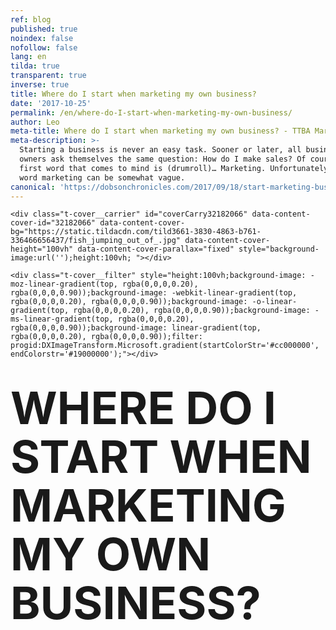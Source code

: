 ```yaml
---
ref: blog
published: true
noindex: false
nofollow: false
lang: en
tilda: true
transparent: true
inverse: true
title: Where do I start when marketing my own business?
date: '2017-10-25'
permalink: /en/where-do-I-start-when-marketing-my-own-business/
author: Leo
meta-title: Where do I start when marketing my own business? - TTBA Marketing Blog
meta-description: >-
  Starting a business is never an easy task. Sooner or later, all business
  owners ask themselves the same question: How do I make sales? Of course, the
  first word that comes to mind is (drumroll)… Marketing. Unfortunately, the
  word marketing can be somewhat vague.
canonical: 'https://dobsonchronicles.com/2017/09/18/start-marketing-business/'
---
```

<link rel="stylesheet" href="http://tilda.ws/css/tilda-grid-3.0.min.css" rel="stylesheet" media="screen">
<link rel="stylesheet" href="http://tilda.ws/project56887/tilda-blocks-2.12.css" rel="stylesheet" media="screen">
<link rel="stylesheet" href="http://tilda.ws/css/tilda-animation-1.0.min.css" rel="stylesheet" media="screen">
<link rel="stylesheet" href="http://tilda.ws/css/tilda-slds-1.4.min.css" rel="stylesheet" media="screen">
<link rel="stylesheet" href="http://tilda.ws/css/tilda-zoom-2.0.min.css" rel="stylesheet" media="screen">
<link rel="stylesheet" href="http://tilda.ws/css/tilda-popup-1.1.min.css" rel="stylesheet" media="screen">

<script src="http://tilda.ws/js/jquery-1.10.2.min.js"></script>
<script src="http://tilda.ws/js/tilda-scripts-2.8.min.js"></script>
<script src="http://tilda.ws/project56887/tilda-blocks-2.7.js"></script>
<script src="http://tilda.ws/js/tilda-animation-1.0.min.js"></script>
<script src="http://tilda.ws/js/tilda-slds-1.4.min.js"></script>
<script src="http://tilda.ws/js/hammer.min.js"></script>
<script src="http://tilda.ws/js/tilda-zoom-2.0.min.js"></script>
<script src="http://tilda.ws/js/tilda-forms-1.0.min.js"></script>
<script src="http://tilda.ws/js/lazyload-1.3.min.js"></script>

<!--allrecords-->
<div id="allrecords" class="t-records" data-hook="blocks-collection-content-node" data-tilda-project-id="56887" data-tilda-page-id="1586638" data-tilda-formskey="3456bc1d42b6e0b4ba4a29862ed779d7">

<div id="rec32182066" class="r t-rec" style=" " data-animationappear="off" data-record-type="274">
<!-- t255 -->
<!-- cover -->
	




<div class="t-cover" id="recorddiv32182066" bgimgfield="img" style="height:100vh; background-image:url('https://static.tildacdn.com/tild3661-3830-4863-b761-336466656437/-/resize/20x/fish_jumping_out_of_.jpg');">

	<div class="t-cover__carrier" id="coverCarry32182066" data-content-cover-id="32182066" data-content-cover-bg="https://static.tildacdn.com/tild3661-3830-4863-b761-336466656437/fish_jumping_out_of_.jpg" data-content-cover-height="100vh" data-content-cover-parallax="fixed" style="background-image:url('');height:100vh; "></div>
      
    <div class="t-cover__filter" style="height:100vh;background-image: -moz-linear-gradient(top, rgba(0,0,0,0.20), rgba(0,0,0,0.90));background-image: -webkit-linear-gradient(top, rgba(0,0,0,0.20), rgba(0,0,0,0.90));background-image: -o-linear-gradient(top, rgba(0,0,0,0.20), rgba(0,0,0,0.90));background-image: -ms-linear-gradient(top, rgba(0,0,0,0.20), rgba(0,0,0,0.90));background-image: linear-gradient(top, rgba(0,0,0,0.20), rgba(0,0,0,0.90));filter: progid:DXImageTransform.Microsoft.gradient(startColorStr='#cc000000', endColorstr='#19000000');"></div>
  <div class="t255">
  <div class="t-container">
    <div class="t-width t-width_10 t255__mainblock">
        <div class="t-cover__wrapper t-valign_middle" style="height:100vh;"> 
          <div class="t255__wrapper" data-hook-content="covercontent">
                        <h1 class="t255__title t-title t-title_sm t-uppercase" style="text-transform:uppercase;" field="title"><div style="font-size:72px;line-height:78px;" data-customstyle="yes"><strong>Where do I start when marketing my own business?</strong> <br></div></h1>            <span class="space"></span>
          </div>
        </div>
        <div class="t255__userblock">
          <div class="t255__userblock-img t-bgimg" imgfield="img2" data-original="https://static.tildacdn.com/tild3637-3132-4230-b638-653137316461/Leo_profile.png" style="background-image: url('https://static.tildacdn.com/tild3637-3132-4230-b638-653137316461/-/resize/20x/Leo_profile.png');"></div>          <div class="t255__userblock-descr t-descr t-descr_xxs" field="title2">By <strong>Leo Gamayunov</strong><strong><br>President / COO at TTBA Group</strong><strong></strong></div>          <div class="t255__userblock-date t-descr t-descr_xxs" field="descr2">on October 25, 2017</div>        </div>
    </div>
  </div>
  </div>
  

</div>
    
</div>


<div id="rec32182068" class="r t-rec t-rec_pt_0 t-rec_pb_0" style="padding-top:0px;padding-bottom:0px; " data-animationappear="off" data-record-type="449">

<!-- T381 -->
<div id="nav32182068marker"></div>
<div id="nav32182068" class="t449   " data-navmarker="nav32182068marker" data-appearoffset="" data-hideoffset="">
    <div class="t449__wrapper ">
      <script type="text/javascript" src="//yastatic.net/share2/share.js" charset="utf-8"></script>
      <div class="t449__share_buttons ya-share2" data-direction="vertical" data-yasharel10n="en" data-services="facebook,twitter"></div>         
    </div>
</div>

</div>


<div id="rec32182070" class="r t-rec t-rec_pt_75 t-rec_pb_60" style="padding-top:75px;padding-bottom:60px;background-color:#ededed; " data-record-type="127" data-bg-color="#ededed">
<!-- T119 -->
<div class="t119">
	<div class="t-container ">
	  	<div class="t-col t-col_8 t-prefix_2">
			<div class="t119__preface t-descr t-opacity_70" style="opacity:0.70;" field="text"><div style="font-size:20px;text-align:left;" data-customstyle="yes"><strong></strong>Starting a business is never an easy task. Sooner or later, all business owners ask themselves the same question: <em>How do I make sales?</em> <br><br>Of course, the first word that comes to mind is (drumroll)… Marketing. Unfortunately, the word marketing can be somewhat vague. <br></div></div>
		</div>
	</div>
</div>
</div>


<div id="rec32182076" class="r t-rec t-rec_pt_0 t-rec_pb_15" style="padding-top:0px;padding-bottom:15px; " data-record-type="223">
<!-- T195 -->
<div class="t195">
  <div class="t-container">
                
      <div class="t-col t-col_4 t-prefix_2">
        <div class="t195__text t-text t-text_md" field="text"><div style="font-size:18px;" data-customstyle="yes"><br><br>Today, business owners are faced with millions of different instruments and avenues for marketing. <br>   Between social media, search engine optimization, Google Adwords, retargeting, and email marketing, the prospect can become daunting. It can be hard to understand where each piece of the puzzle fits, and more importantly, when to place each piece.<br><br>With marketing, it's easy to get lost in the noise.<br><br>At TTBA Group, we believe the key to maximizing your ROI is structuring your marketing budget. Here's how we break down the process for our clients:<br><strong style=""><br>1. Aim<br>2. Reach<br>3. Acquire<br>4. Warm<br>5. Sell</strong> <br></div></div>
      </div>
          <div class="t-col t-col_4  t195__imgsection" itemscope="" itemtype="http://schema.org/ImageObject"><meta itemprop="image" content="https://static.tildacdn.com/tild3135-6533-4335-b831-303034353337/funnel_ttba01.png">        <img class="t195__img t-img" data-tu-max-width="1200" data-tu-max-height="1200" src="https://static.tildacdn.com/tild3135-6533-4335-b831-303034353337/-/empty/funnel_ttba01.png" data-original="https://static.tildacdn.com/tild3135-6533-4335-b831-303034353337/funnel_ttba01.png" imgfield="img"><br>        <div class="t195__sectitle t-descr" field="imgtitle" itemprop="name"></div>
        <div class="t195__secdescr t-descr" field="imgdescr" itemprop="description"></div>
      </div>
      </div>
</div>
</div>


<div id="rec32300352" class="r t-rec t-rec_pt_0 t-rec_pb_30" style="padding-top:0px;padding-bottom:30px; " data-record-type="30">
<!-- T015 -->
<div class="t015">
  <div class="t-container t-align_center">
    <div class="t-col t-col_10 t-prefix_1">
            <div class="t015__title t-title t-title_lg" field="title" style="">Example: <br></div>      <div class="t015__descr t-descr t-descr_xl" field="descr" style="">Let's explore this model. <br> <br>Say you have a dentistry practice and you want to increase your sales. To boost traffic, you spend $1000 on Google AdWords for $10 per click. Your campaign directs one hundred potential customers to your website, and one converts into a purchase of services. <br> <br>While this is a "successful" campaign, your profit margin on the job is only $700. What do you do now? <strong>Our funnel model can guide you to triple your profit margins: </strong><br></div>    </div>
  </div>
</div>
</div>


<div id="rec32300336" class="r t-rec t-rec_pt_30 t-rec_pb_15" style="padding-top:30px;padding-bottom:15px; " data-animationappear="off" data-record-type="664">

<!-- T664-->
<div class="t664">
  <div class="t-container">
                            <div class="t664__col t-col t-col_8 t-prefix_2">
        <div class="t664__wrapper" style=" border: 1px solid #eee;" itemscope="" itemtype="http://schema.org/Question">
          <div class="t664__question">
            <div class="t664__question-name t-text t-text_sm" field="li_title__1480611048442" style=" " itemprop="name"><div style="color:#090909;" data-customstyle="yes"><strong>AIM:</strong></div></div>            <div class="t664__question-text t-text t-text_sm" field="li_text__1480611048442" style="" itemprop="text"><div style="color:#090909;" data-customstyle="yes"><strong>Be smart when choosing your audience. </strong><br></div></div>          </div>
          <div class="t664__answer" itemprop="acceptedAnswer" itemscope="" itemtype="http://schema.org/Answer">
            <div class="t664__answer-name t-text t-text_sm" field="li_title2__1480611048442" style=" " itemprop="name">.</div>            <div class="t664__question-text t-text t-text_sm" field="li_text2__1480611048442" style=" " itemprop="text">Understand your potential customer. What are their key deciding factors when making a purchase? What's the first thing they do when they start searching for your product or service? <br> <br>Design your campaign based on the buyer persona. Don't attempt to successfully hit everyone with the same message or approach approach. <br></div>          </div>
        </div> 
      </div>
                              <div class="t664__col t-col t-col_8 t-prefix_2">
        <div class="t664__wrapper" style=" border: 1px solid #eee;" itemscope="" itemtype="http://schema.org/Question">
          <div class="t664__question">
            <div class="t664__question-name t-text t-text_sm" field="li_title__1480611044356" style=" " itemprop="name"><div style="color:#090909;" data-customstyle="yes"><strong>REACH: </strong><br></div></div>            <div class="t664__question-text t-text t-text_sm" field="li_text__1480611044356" style="" itemprop="text"><div style="color:#090909;" data-customstyle="yes"><strong>Use the appropriate channels to reach specific demographics.</strong></div></div>          </div>
          <div class="t664__answer" itemprop="acceptedAnswer" itemscope="" itemtype="http://schema.org/Answer">
            <div class="t664__answer-name t-text t-text_sm" field="li_title2__1480611044356" style=" " itemprop="name">.</div>            <div class="t664__question-text t-text t-text_sm" field="li_text2__1480611044356" style=" " itemprop="text">For targeted marketing, we use Google AdWords, because most potential patients will search for a dentist using Google. <br> <br>Understand what your patients are looking for, and design appealing ads that answer their questions in order to get the best click-through rate. <br> <br>Select keywords that have cheaper costs-per-click (CPC). <br> Confirm that your ad relevance score is 7+ to save on the CPC. <br> Make sure your clicks are at $8.00 by targeting your key groups only on weekends, for example. In this case, you would have 125 clicks at $8.00. <br></div>          </div>
        </div> 
      </div>
            </div>
</div>
</div>


<div id="rec32300648" class="r t-rec t-rec_pt_15 t-rec_pb_15" style="padding-top:15px;padding-bottom:15px; " data-animationappear="off" data-record-type="664">

<!-- T664-->
<div class="t664">
  <div class="t-container">
                            <div class="t664__col t-col t-col_8 t-prefix_2">
        <div class="t664__wrapper" style=" border: 1px solid #eee;" itemscope="" itemtype="http://schema.org/Question">
          <div class="t664__question">
            <div class="t664__question-name t-text t-text_sm" field="li_title__1480611048442" style=" " itemprop="name"><div style="color:#090909;" data-customstyle="yes"><strong>AQUIRE:</strong></div></div>            <div class="t664__question-text t-text t-text_sm" field="li_text__1480611048442" style="" itemprop="text"><div style="color:#090909;" data-customstyle="yes"><strong>Obtain your leads by various methods (phone number, email address, or retargeting cookie, to name a few). </strong><br></div></div>          </div>
          <div class="t664__answer" itemprop="acceptedAnswer" itemscope="" itemtype="http://schema.org/Answer">
            <div class="t664__answer-name t-text t-text_sm" field="li_title2__1480611048442" style=" " itemprop="name">.</div>            <div class="t664__question-text t-text t-text_sm" field="li_text2__1480611048442" style=" " itemprop="text">Instead of sending 125 potential patients to your website, send them to an appealing landing page that promotes why they should choose your practice. Try including coupons for teeth whitening (or a complementary inexpensive service). <br> <br>Collect email addresses and phone numbers in return for coupons and discounts. <br> <br>Of the 125 potential patients that landed on your page, you're likely to receive thirty leads for individuals seeking teeth whitening services. <br></div>          </div>
        </div> 
      </div>
                              <div class="t664__col t-col t-col_8 t-prefix_2">
        <div class="t664__wrapper" style=" border: 1px solid #eee;" itemscope="" itemtype="http://schema.org/Question">
          <div class="t664__question">
            <div class="t664__question-name t-text t-text_sm" field="li_title__1480611044356" style=" " itemprop="name"><div style="color:#090909;" data-customstyle="yes"><strong>WARM:</strong><br></div></div>            <div class="t664__question-text t-text t-text_sm" field="li_text__1480611044356" style="" itemprop="text"><div style="color:#090909;" data-customstyle="yes"><strong>Warm your lead. Don't sell. Instead, educate. <br></strong></div></div>          </div>
          <div class="t664__answer" itemprop="acceptedAnswer" itemscope="" itemtype="http://schema.org/Answer">
            <div class="t664__answer-name t-text t-text_sm" field="li_title2__1480611044356" style=" " itemprop="name">.</div>            <div class="t664__question-text t-text t-text_sm" field="li_text2__1480611044356" style=" " itemprop="text">Grow your retargeting audience by installing Facebook pixel on your landing page.<br> <br> Use behavior-based retargeting when running your ad campaigns on Facebook, Google, or any other ad services. <br><br>When using Facebook, segment the visitors that reached your landing page. Highlight your expertise by sharing "knowledge" videos or blog posts. Give them the opportunity to understand your value over the competition. <br><br> Your goal is to be memorable enough that they contact you when they need a dentist. <br><br> Don't let your leads go cold. Follow up with them in three days and invite them for a discounted service or a free consultation. <br></div>          </div>
        </div> 
      </div>
            </div>
</div>
</div>


<div id="rec32302116" class="r t-rec t-rec_pt_15 t-rec_pb_60" style="padding-top:15px;padding-bottom:60px; " data-animationappear="off" data-record-type="664">

<!-- T664-->
<div class="t664">
  <div class="t-container">
                            <div class="t664__col t-col t-col_8 t-prefix_2">
        <div class="t664__wrapper" style=" border: 1px solid #eee;" itemscope="" itemtype="http://schema.org/Question">
          <div class="t664__question">
            <div class="t664__question-name t-text t-text_sm" field="li_title__1480611048442" style=" " itemprop="name"><div style="color:#090909;" data-customstyle="yes"><strong>SELL:</strong></div></div>            <div class="t664__question-text t-text t-text_sm" field="li_text__1480611048442" style="" itemprop="text"><div style="color:#090909;" data-customstyle="yes"><strong>Convert your leads to sales. </strong><br></div></div>          </div>
          <div class="t664__answer" itemprop="acceptedAnswer" itemscope="" itemtype="http://schema.org/Answer">
            <div class="t664__answer-name t-text t-text_sm" field="li_title2__1480611048442" style=" " itemprop="name">.</div>            <div class="t664__question-text t-text t-text_sm" field="li_text2__1480611048442" style=" " itemprop="text">Similar to your previous metrics, you convert one potential client into a paid service. <br><br> From your thirty leads, three individuals have agreed to receive discounted services, and three have scheduled appointments for a free consultation. <br><br> Of the three consultations, one is converted to a complementary cleaning through in-person upselling. Remember, the complementary services reflect the value of your practice. (Read more about <a href="https://ttbagroup.com/en/the-story-of-a-silly-business-owner/" style="color:#6d5cdb !important;border-bottom-color: #6d5cdb;">why you need to always put your product first.</a>) <br></div>          </div>
        </div> 
      </div>
            </div>
</div>
</div>


<div id="rec32182082" class="r t-rec t-rec_pt_0 t-rec_pb_0" style="padding-top:0px;padding-bottom:0px; " data-record-type="179">
<!-- cover -->
	




<div class="t-cover" id="recorddiv32182082" bgimgfield="img" style="height:90vh; background-image:url('https://static.tildacdn.com/tild6462-6239-4336-a638-663662653038/-/resize/20x/latestcb201501141402.jpg');">

	<div class="t-cover__carrier" id="coverCarry32182082" data-content-cover-id="32182082" data-content-cover-bg="https://static.tildacdn.com/tild6462-6239-4336-a638-663662653038/latestcb201501141402.jpg" data-content-cover-height="90vh" data-content-cover-parallax="fixed" style="background-image:url('');height:90vh; "></div>
      
    <div class="t-cover__filter" style="height:90vh;background-image: -moz-linear-gradient(top, rgba(0,0,0,0.80), rgba(0,0,0,0.70));background-image: -webkit-linear-gradient(top, rgba(0,0,0,0.80), rgba(0,0,0,0.70));background-image: -o-linear-gradient(top, rgba(0,0,0,0.80), rgba(0,0,0,0.70));background-image: -ms-linear-gradient(top, rgba(0,0,0,0.80), rgba(0,0,0,0.70));background-image: linear-gradient(top, rgba(0,0,0,0.80), rgba(0,0,0,0.70));filter: progid:DXImageTransform.Microsoft.gradient(startColorStr='#33000000', endColorstr='#4c000000');"></div>

<!-- T164 -->
<div class="t164">
	<div class="t-container">
		<div class="t-cover__wrapper t-valign_middle" style="height:90vh;">      
          <div class="t-col t-col_8 t-prefix_2 t-align_left">
            <div data-hook-content="covercontent">
            <div class="t164__wrapper">
	          	          	          <div class="t164__descr t-descr t-descr_xxxl" field="descr"><div style="font-size:42px;" data-customstyle="yes">The results:<br></div></div>	          <div class="t164__text t-text t-text_md" field="text"><div style="font-size:18px;" data-customstyle="yes">Before you optimized your marketing budget, you converted one sale for a $700 profit. <br> After using the funnel method, you have tripled your revenue from the same 100 clicks. One sale ($700), three discounted complementary sales ($900 or $300 x 3), and one full complementary sale ($500) has increased your profit margin by 300%. <br> <br>This example shows how much you can accomplish with your $1000 marketing investment simply by utilizing every channel of the funnel effectively. <br><br>1. Map your actions accordingly and follow these steps to jumpstart your marketing campaign: <br><br>2. Build your funnel by considering the bigger picture for your business. <br> Pick your battle. Analyze and prioritize your marketing goals. (Do you want to obtain leads, focus on awareness, or launch a warming campaign?) <br><br>3. Convert your goals into measurable campaigns with an action plan. (Integrate a discounted "tripwire" offer on your landing page, as an example.) <br><br>4. Develop a system to track the success of your campaigns. (A simple yes/no is already useful). <br></div></div>            </div>
            </div>
          </div>
		</div>
	</div>
</div>

  

</div>
    
</div>


<div id="rec32182084" class="r t-rec t-rec_pt_60 t-rec_pb_15" style="padding-top:60px;padding-bottom:15px;background-color:#ffffff; " data-record-type="184" data-bg-color="#ffffff">
<!-- T169 -->
<div class="t169">
  <div class="t-container_100">
    <div class="t-row">
      <div class="t-col_100">
        <div class="t169__text t-title" field="text"><div style="font-size:30px;line-height:40px;text-align:center;color:#444444;" data-customstyle="yes"><span style="font-weight: 300;">I hope you've found this article helpful. I'd love to hear your thoughts and comments.<br>You can always contact me directly at <span style="color: rgb(104, 97, 238);">leo@ttbagroup.com</span>. <br> <br>Good luck! </span><br></div></div>
      </div>
    </div>
  </div>
</div>
</div>


<div id="rec32182094" class="r t-rec" style=" " data-animationappear="off" data-record-type="330">

<style>
#rec32182094 input::-webkit-input-placeholder {color:#000000; opacity: 0.5;}
#rec32182094 input::-moz-placeholder          {color:#000000; opacity: 0.5;}
#rec32182094 input:-moz-placeholder           {color:#000000; opacity: 0.5;}
#rec32182094 input:-ms-input-placeholder      {color:#000000; opacity: 0.5;}          
#rec32182094 textarea::-webkit-input-placeholder {color:#000000; opacity: 0.5;}
#rec32182094 textarea::-moz-placeholder          {color:#000000; opacity: 0.5;}
#rec32182094 textarea:-moz-placeholder           {color:#000000; opacity: 0.5;}
#rec32182094 textarea:-ms-input-placeholder      {color:#000000; opacity: 0.5;}                    
</style>
<div class="t330">
  <div class="t-popup" data-tooltip-hook="#GrowMyBusiness">
    <div class="t-popup__close">
      <div class="t-popup__close-wrapper">
      <svg class="t-popup__close-icon" width="23px" height="23px" viewBox="0 0 23 23" version="1.1" xmlns="http://www.w3.org/2000/svg" xmlns:xlink="http://www.w3.org/1999/xlink">
        <g stroke="none" stroke-width="1" fill="#fff" fill-rule="evenodd">
          <rect transform="translate(11.313708, 11.313708) rotate(-45.000000) translate(-11.313708, -11.313708) " x="10.3137085" y="-3.6862915" width="2" height="30"></rect>
          <rect transform="translate(11.313708, 11.313708) rotate(-315.000000) translate(-11.313708, -11.313708) " x="10.3137085" y="-3.6862915" width="2" height="30"></rect>
        </g>
      </svg>
      </div>  
    </div>
    <div class="t-popup__container t-width t-width_6">
        <img class="t330__img t-img" src="https://static.tildacdn.com/tild6632-6531-4531-a564-626639616530/-/empty/ttba_moto.jpg" data-original="https://static.tildacdn.com/tild6632-6531-4531-a564-626639616530/ttba_moto.jpg" imgfield="img">        <div class="t330__wrapper t-align_center" style=";">
          <div class="t330__title t-title t-title_xxs"><div style="font-size:16px;" data-customstyle="yes"><span style="font-weight: 400;">We always respond in less than 4 hours.<br><br></span></div></div>                    <form id="form32182094" name="form32182094" role="form" action="https://forms.tildacdn.com/procces/" method="POST" data-formactiontype="2" data-inputbox=".t330__blockinput" data-success-url="https://ttbagroup.com/en/request-submitted" class="js-form-proccess " data-tilda-captchakey="">                                        
                                                                  <input type="hidden" name="formservices[]" value="67787a8c45c4f24353fc05cdd55eaa8d" class="js-formaction-services">
                                                      
                                                                                  <div>
                          <div class="js-successbox t330__blockinput-success t-text t-text_xs" style="display:none;">
                                                            Thank You! Your request has been submitted.
                                                      </div>                
                        </div>
                        <div class="t330__input-wrapper">
                                                                              <div class="t330__blockinput">
                              <input type="text" name="email" class="t330__input t-input js-tilda-rule " value="" placeholder="Your Name" onfocus="this.placeholder = ''" onblur="this.placeholder = 'Your Name'" data-tilda-req="1" data-tilda-rule="email" style="color:#000000; border:1px solid #c9c9c9; background-color:#ffffff; border-radius: 5px; -moz-border-radius: 5px; -webkit-border-radius: 5px;">
                          </div>
                                                                                                        <div class="t330__blockinput">
                              <input type="text" name="name" class="t330__input t-input js-tilda-rule " value="" placeholder="Your Email" onfocus="this.placeholder = ''" onblur="this.placeholder = 'Your Email'" data-tilda-req="1" data-tilda-rule="none" style="color:#000000; border:1px solid #c9c9c9; background-color:#ffffff; border-radius: 5px; -moz-border-radius: 5px; -webkit-border-radius: 5px;">
                          </div>                
                                                                                                        <div class="t330__blockinput">
                              <input type="text" name="phone" class="t330__input t-input js-tilda-rule " value="" placeholder="Your Phone Number" onfocus="this.placeholder = ''" onblur="this.placeholder = 'Your Phone Number'" data-tilda-req="1" data-tilda-rule="phone" style="color:#000000; border:1px solid #c9c9c9; background-color:#ffffff; border-radius: 5px; -moz-border-radius: 5px; -webkit-border-radius: 5px;">
                          </div>                                
                                                      
                          
                                                      
                                                                              <div class="t330__blockinput">
                              <textarea name="Whatdoyouwanttodiscuss" class="t330__input t-input js-tilda-rule " placeholder="What do you want to discuss?" onfocus="this.placeholder = ''" onblur="this.placeholder = 'What do you want to discuss?'" style="color:#000000; border:1px solid #c9c9c9; background-color:#ffffff; border-radius: 5px; -moz-border-radius: 5px; -webkit-border-radius: 5px;height:68px" rows="2"></textarea>
                          </div>
                                                    <div class="js-errorbox-all t330__blockinput-errorbox" style="display:none;">
                              <div class="t330__blockinput-errors-text t-text t-text_xs">
                                  <p class="t330__blockinput-errors-item js-rule-error js-rule-error-all"></p>
                        		<p class="t330__blockinput-errors-item js-rule-error js-rule-error-req">Required field</p>
                        		<p class="t330__blockinput-errors-item js-rule-error js-rule-error-email">Please correct e-mail address</p>
                        		<p class="t330__blockinput-errors-item js-rule-error js-rule-error-name">Name Wrong. Correct please</p>
                        		<p class="t330__blockinput-errors-item js-rule-error js-rule-error-phone">Please correct phone number</p>
                        		<p class="t330__blockinput-errors-item js-rule-error js-rule-error-string">Please enter letter, number or punctuation symbols.</p>
                              </div>
                          </div>
                            
                          <div class="t330__blockbutton">
                              <button type="submit" class="t330__submit t-submit" style="color:#ffffff;background-color:#ed4b3a;border-radius:5px; -moz-border-radius:5px; -webkit-border-radius:5px;">SEND</button>                          </div>
                         </div> 
          </form>                          
        </div>
      </div>
    </div>
</div>
                            
<style>
@media screen and (max-width: 560px) {
  #rec32182094 .t-popup__container {
    background-color: #fff !important;
  }
}
</style>                            

<script type="text/javascript">
$(document).ready(function(){
  setTimeout(function(){
    t330_initPopup('32182094');
  }, 500);
});
</script>  

                          
</div>


<div id="rec32182096" class="r t-rec t-rec_pt_45 t-rec_pb_45" style="padding-top:45px;padding-bottom:45px; " data-record-type="132">
<div class="t-container_100">
	<div style="position: relative; right: 50%; float: right;">
		<div style="position: relative; z-index: 1; right: -50%;">
			<div style="display: table;">
			<div style="display:table-row; width:auto; clear:both;">
			
						<div id="fb-root"></div>
			
			<script>(function(d, s, id) {
			  var js, fjs = d.getElementsByTagName(s)[0];
			  if (d.getElementById(id)) return;
			  js = d.createElement(s); js.id = id;
			  js.src = "//connect.facebook.net/en_En/sdk.js#xfbml=1&appId=257953674358265&version=v2.0";
			  fjs.parentNode.insertBefore(js, fjs);
			}(document, 'script', 'facebook-jssdk'));</script>
						
						
						<div style="border:0px solid;height:25px; float:left; display:table-column; padding-left:10px; padding-top:4px;">
			<div class="fb-like" data-layout="button_count" data-action="like" data-show-faces="false" data-share="false"></div>
			</div>
			              
						<div style="border:0px solid;height:25px; float:left; display:table-column; padding-left:10px; padding-top:4px;">
			<div class="fb-share-button" data-type="button_count"></div>
			</div>
									
			
			              
            
						<div style="float:left; width:80px; display:table-column; height:25px; border:0px solid; padding-left:10px; padding-top:4px;">
			<a href="https://twitter.com/share" class="twitter-share-button" data-text="Where do I start when marketing my own business?">Tweet</a>
			<script>!function(d,s,id){var js,fjs=d.getElementsByTagName(s)[0],p=/^http:/.test(d.location)?'http':'https';if(!d.getElementById(id)){js=d.createElement(s);js.id=id;js.src=p+'://platform.twitter.com/widgets.js';fjs.parentNode.insertBefore(js,fjs);}}(document, 'script', 'twitter-wjs');</script>
			</div>
			              
			</div>
			</div>
		</div>
	</div>
</div>  
</div>


<div id="rec32182098" class="r t-rec t-rec_pt_0 t-rec_pb_0" style="padding-top:0px;padding-bottom:0px; " data-animationappear="off" data-record-type="307">
<!-- t278 -->
<!-- cover -->
	




<div class="t-cover" id="recorddiv32182098" bgimgfield="img" style="height:100vh; background-image:url('https://static.tildacdn.com/tild6432-6139-4635-a466-633539363738/-/resize/20x/mtlcityview.jpg');">

	<div class="t-cover__carrier" id="coverCarry32182098" data-content-cover-id="32182098" data-content-cover-bg="https://static.tildacdn.com/tild6432-6139-4635-a466-633539363738/mtlcityview.jpg" data-content-cover-height="100vh" data-content-cover-parallax="fixed" style="background-image:url('');height:100vh; "></div>
      
    <div class="t-cover__filter" style="height:100vh;background-image: -moz-linear-gradient(top, rgba(46,46,46,0.80), rgba(46,46,46,0.80));background-image: -webkit-linear-gradient(top, rgba(46,46,46,0.80), rgba(46,46,46,0.80));background-image: -o-linear-gradient(top, rgba(46,46,46,0.80), rgba(46,46,46,0.80));background-image: -ms-linear-gradient(top, rgba(46,46,46,0.80), rgba(46,46,46,0.80));background-image: linear-gradient(top, rgba(46,46,46,0.80), rgba(46,46,46,0.80));filter: progid:DXImageTransform.Microsoft.gradient(startColorStr='#332e2e2e', endColorstr='#332e2e2e');"></div>
  <div class="t278">
  <div class="t-container ">
    <div class="t-width t-width_6 t278__mainblock">
      <div class="t-cover__wrapper t-valign_middle" style="height:100vh;"> 
        <div class="t278__mainwrapper" data-hook-content="covercontent">
          <div class="t278__title t-title t-title_xs" field="title">Receive marketing and sales insights right in your Inbox.</div>          <div class="t278__descr t-descr t-descr_md" field="descr">We promise we will never spam you.</div>          <form id="form32182098" name="form32182098" role="form" action="https://forms.tildacdn.com/procces/" method="POST" data-formactiontype="2" data-inputbox=".t278__blockinput" class="js-form-proccess " data-tilda-captchakey="">                                  
                                                <input type="hidden" name="formservices[]" value="67787a8c45c4f24353fc05cdd55eaa8d" class="js-formaction-services">
                            
                            <div style="position: absolute; left: -5000px;"><input type="text" name="tspecomment" tabindex="-1" value=""></div>
                      
          
                <div class="t278__input-mainblock t-width t-width_6">
          
                  <div class="t278__allert-wrapper">
                    <div class="t278__blockinput-success js-successbox" style="display:none;">
                        <div class="t278__success-icon">
                          <svg width="50px" height="50px" viewBox="0 0 50 50">
                            <g stroke="none" stroke-width="1" fill="none" fill-rule="evenodd">
                              <g fill="#FFFFFF">
                                <path d="M25.0982353,49.2829412 C11.5294118,49.2829412 0.490588235,38.2435294 0.490588235,24.6752941 C0.490588235,11.1064706 11.53,0.0670588235 25.0982353,0.0670588235 C38.6664706,0.0670588235 49.7058824,11.1064706 49.7058824,24.6752941 C49.7058824,38.2441176 38.6664706,49.2829412 25.0982353,49.2829412 L25.0982353,49.2829412 Z M25.0982353,1.83176471 C12.5023529,1.83176471 2.25529412,12.0794118 2.25529412,24.6752941 C2.25529412,37.2705882 12.5023529,47.5182353 25.0982353,47.5182353 C37.6941176,47.5182353 47.9411765,37.2705882 47.9411765,24.6752941 C47.9411765,12.0794118 37.6941176,1.83176471 25.0982353,1.83176471 L25.0982353,1.83176471 Z"></path>
                                <path d="M22.8435294,30.5305882 L18.3958824,26.0829412 C18.0511765,25.7382353 18.0511765,25.18 18.3958824,24.8352941 C18.7405882,24.4905882 19.2988235,24.4905882 19.6435294,24.8352941 L22.8429412,28.0347059 L31.7282353,19.1488235 C32.0729412,18.8041176 32.6311765,18.8041176 32.9758824,19.1488235 C33.3205882,19.4935294 33.3205882,20.0517647 32.9758824,20.3964706 L22.8435294,30.5305882 L22.8435294,30.5305882 Z"></path>
                              </g>
                            </g>
                          </svg>
                        </div>
                        <div class="t278__success-message t-descr t-descr_lg">Your data has been submitted. Thank you!</div>
                    </div>
                  </div>
                  
                  <div class="t278__wrapper">
                                        <div class="t278__blockinput">
                        <input type="text" name="EMAIL" class="t278__input t-input js-tilda-rule " value="" placeholder="Your e-mail" data-tilda-req="1" data-tilda-rule="email" style="color:#000000;  background-color:#ffffff; border-radius: 4px; -moz-border-radius: 4px; -webkit-border-radius: 4px;">
                    </div>
                                                                                <div class="t278__blockinput">
                        <input type="text" name="name" class="t278__input t-input js-tilda-rule " value="" placeholder="Name" data-tilda-req="1" data-tilda-rule="none" style="color:#000000;  background-color:#ffffff; border-radius: 4px; -moz-border-radius: 4px; -webkit-border-radius: 4px;">
                    </div>
                                                            
                                                            
                     
                    <div class="t278__blockinput-errorbox js-errorbox-all" style="display:none;">
                        <div class="t278__blockinput-errors-text t-descr t-descr_xs">
                            <p class="t278__blockinput-errors-item js-rule-error js-rule-error-all"></p>
                        	<p class="t278__blockinput-errors-item js-rule-error js-rule-error-req">Required field</p>
                        	<p class="t278__blockinput-errors-item js-rule-error js-rule-error-email">Please correct e-mail address</p>
                        	<p class="t278__blockinput-errors-item js-rule-error js-rule-error-name">Name Wrong. Correct please</p>
                        	<p class="t278__blockinput-errors-item js-rule-error js-rule-error-phone">Please correct phone number</p>
                        	<p class="t278__blockinput-errors-item js-rule-error js-rule-error-string">Please enter letter, number or punctuation symbols.</p>
                        </div>
                    </div>
                    
                    <div class="t278__blockbutton">
                                                  <button type="submit" class="t-submit" style="color:#ffffff;background-color:#ed4b3a;border-radius:7px; -moz-border-radius:7px; -webkit-border-radius:7px;">SEND ME ONLY INTERESTING CONTENT</button>
                                            </div>
                  </div>
              </div>  
        </form>		                      
        </div>
      </div>
    </div>
  </div>
  </div>
<style>
#rec32182098 input::-webkit-input-placeholder {color:#000000; opacity: 0.5;}
#rec32182098 input::-moz-placeholder          {color:#000000; opacity: 0.5;}
#rec32182098 input:-moz-placeholder           {color:#000000; opacity: 0.5;}
#rec32182098 input:-ms-input-placeholder      {color:#000000; opacity: 0.5;}          
#rec32182098 textarea::-webkit-input-placeholder {color:#000000; opacity: 0.5;}
#rec32182098 textarea::-moz-placeholder          {color:#000000; opacity: 0.5;}
#rec32182098 textarea:-moz-placeholder           {color:#000000; opacity: 0.5;}
#rec32182098 textarea:-ms-input-placeholder      {color:#000000; opacity: 0.5;}                    
</style>
  

</div>
                                            
        
 
</div>

</div>
